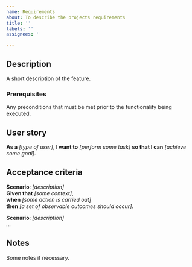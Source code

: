 ```yaml
---
name: Requirements
about: To describe the projects requirements
title: ''
labels: ''
assignees: ''

---
```


## Description
A short description of the feature.

### Prerequisites
Any preconditions that must be met prior to the functionality being executed.

## User story
**As a** *[type of user]*,
**I want to** *[perform some task]*
**so that I can** *[achieve some goal]*.

## Acceptance criteria
**Scenario**: *[description]*\
**Given that** *[some context]*,\
**when** *[some action is carried out]*\
**then** *[a set of observable outcomes should occur]*.

**Scenario**: *[description]*\
*...*

## Notes
Some notes if necessary.
